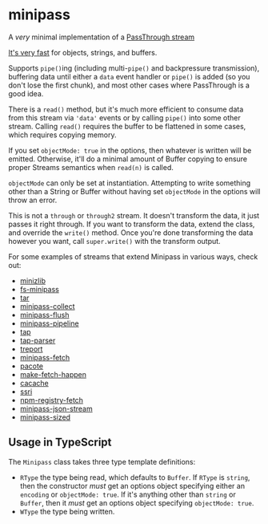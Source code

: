 # minipass

A _very_ minimal implementation of a [PassThrough
stream](https://nodejs.org/api/stream.html#stream_class_stream_passthrough)

[It's very
fast](https://docs.google.com/spreadsheets/d/1K_HR5oh3r80b8WVMWCPPjfuWXUgfkmhlX7FGI6JJ8tY/edit?usp=sharing)
for objects, strings, and buffers.

Supports `pipe()`ing (including multi-`pipe()` and backpressure
transmission), buffering data until either a `data` event handler
or `pipe()` is added (so you don't lose the first chunk), and
most other cases where PassThrough is a good idea.

There is a `read()` method, but it's much more efficient to
consume data from this stream via `'data'` events or by calling
`pipe()` into some other stream. Calling `read()` requires the
buffer to be flattened in some cases, which requires copying
memory.

If you set `objectMode: true` in the options, then whatever is
written will be emitted. Otherwise, it'll do a minimal amount of
Buffer copying to ensure proper Streams semantics when `read(n)`
is called.

`objectMode` can only be set at instantiation. Attempting to
write something other than a String or Buffer without having set
`objectMode` in the options will throw an error.

This is not a `through` or `through2` stream. It doesn't
transform the data, it just passes it right through. If you want
to transform the data, extend the class, and override the
`write()` method. Once you're done transforming the data however
you want, call `super.write()` with the transform output.

For some examples of streams that extend Minipass in various
ways, check out:

- [minizlib](http://npm.im/minizlib)
- [fs-minipass](http://npm.im/fs-minipass)
- [tar](http://npm.im/tar)
- [minipass-collect](http://npm.im/minipass-collect)
- [minipass-flush](http://npm.im/minipass-flush)
- [minipass-pipeline](http://npm.im/minipass-pipeline)
- [tap](http://npm.im/tap)
- [tap-parser](http://npm.im/tap-parser)
- [treport](http://npm.im/treport)
- [minipass-fetch](http://npm.im/minipass-fetch)
- [pacote](http://npm.im/pacote)
- [make-fetch-happen](http://npm.im/make-fetch-happen)
- [cacache](http://npm.im/cacache)
- [ssri](http://npm.im/ssri)
- [npm-registry-fetch](http://npm.im/npm-registry-fetch)
- [minipass-json-stream](http://npm.im/minipass-json-stream)
- [minipass-sized](http://npm.im/minipass-sized)

## Usage in TypeScript

The `Minipass` class takes three type template definitions:

- `RType` the type being read, which defaults to `Buffer`. If
  `RType` is `string`, then the constructor _must_ get an options
  object specifying either an `encoding` or `objectMode: true`.
  If it's anything other than `string` or `Buffer`, then it
  _must_ get an options object specifying `objectMode: true`.
- `WType` the type being written.